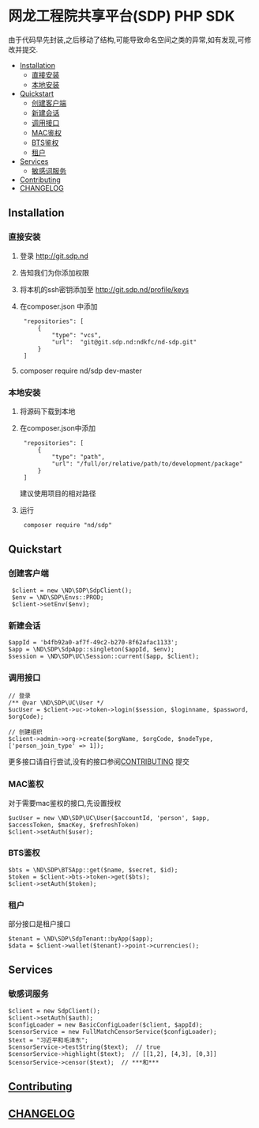 # 网龙工程院共享平台(SDP) PHP SDK

由于代码早先封装,之后移动了结构,可能导致命名空间之类的异常,如有发现,可修改并提交.

- [Installation](#installation)
  - [直接安装](#直接安装)
  - [本地安装](#本地安装)
- [Quickstart](#quickstart)
  - [创建客户端](#创建客户端)
  - [新建会话](#新建会话)
  - [调用接口](#调用接口)
  - [MAC鉴权](#mac鉴权)
  - [BTS鉴权](#bts鉴权)
  - [租户](#租户)
- [Services](#services)
  - [敏感词服务](#敏感词服务)
- [Contributing](#contributing)
- [CHANGELOG](#changelog)

## Installation
### 直接安装
1. 登录 http://git.sdp.nd
2. 告知我们为你添加权限
3. 将本机的ssh密钥添加至 http://git.sdp.nd/profile/keys
4. 在composer.json 中添加

        "repositories": [
            {
                "type": "vcs",
                "url":  "git@git.sdp.nd:ndkfc/nd-sdp.git"
            }
        ]

5. composer require nd/sdp dev-master

### 本地安装
1. 将源码下载到本地
2. 在composer.json中添加

        "repositories": [
            {
                "type": "path",
                "url": "/full/or/relative/path/to/development/package"
            }
        ]

    建议使用项目的相对路径

3. 运行
        
        composer require "nd/sdp"

## Quickstart
### 创建客户端

     $client = new \ND\SDP\SdpClient();
     $env = \ND\SDP\Envs::PROD;
     $client->setEnv($env);

### 新建会话

    $appId = 'b4fb92a0-af7f-49c2-b270-8f62afac1133';
    $app = \ND\SDP\SdpApp::singleton($appId, $env);
    $session = \ND\SDP\UC\Session::current($app, $client);

### 调用接口

    // 登录
    /** @var \ND\SDP\UC\User */
    $ucUser = $client->uc->token->login($session, $loginname, $password, $orgCode);

    // 创建组织
    $client->admin->org->create($orgName, $orgCode, $nodeType, ['person_join_type' => 1]);

更多接口请自行尝试,没有的接口参阅[CONTRIBUTING](CONTRIBUTING.md) 提交

### MAC鉴权
对于需要mac鉴权的接口,先设置授权

    $ucUser = new \ND\SDP\UC\User($accountId, 'person', $app, $accessToken, $macKey, $refreshToken)
    $client->setAuth($user);

### BTS鉴权

    $bts = \ND\SDP\BTSApp::get($name, $secret, $id);
    $token = $client->bts->token->get($bts);
    $client->setAuth($token);

### 租户
部分接口是租户接口

    $tenant = \ND\SDP\SdpTenant::byApp($app);
    $data = $client->wallet($tenant)->point->currencies();

## Services
### 敏感词服务
    $client = new SdpClient();
    $client->setAuth($auth);
    $configLoader = new BasicConfigLoader($client, $appId);
    $censorService = new FullMatchCensorService($configLoader);
    $text = "习近平和毛泽东";
    $censorService->testString($text);  // true
    $censorService->highlight($text);  // [[1,2], [4,3], [0,3]]
    $censorService->censor($text);  // ***和***

## [Contributing](#CONTRIBUTING.md)

## [CHANGELOG](CHANGELOG.md)